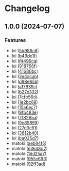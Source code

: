 # Changelog

## 1.0.0 (2024-07-07)


### Features

* lol ([5b989c6](https://github.com/MapColonies/infra-test/commit/5b989c63524e30289456b3328299de21e7e42642))
* lol ([b49de1f](https://github.com/MapColonies/infra-test/commit/b49de1fbc03fc2324a607818cb97b7a19bf1f804))
* lol ([f4499ca](https://github.com/MapColonies/infra-test/commit/f4499cab26c3a951c511a8e264db2ca5194531da))
* lol ([918766f](https://github.com/MapColonies/infra-test/commit/918766f66db02a90f536a74ed16a2bec07de0e96))
* lol ([41680bc](https://github.com/MapColonies/infra-test/commit/41680bc89942559ac2c3c4da434bd4cc91ab1f32))
* lol ([3e4acab](https://github.com/MapColonies/infra-test/commit/3e4acab03f68b8af459bd82542f70334add6d5b4))
* lol ([d98e65b](https://github.com/MapColonies/infra-test/commit/d98e65b6941e243ddf482ba8e299b9004a58a7a8))
* lol ([a17839c](https://github.com/MapColonies/infra-test/commit/a17839cd0a0d56e5f4194fe484011ce4d920eac3))
* lol ([b27e332](https://github.com/MapColonies/infra-test/commit/b27e33211a7d2a50307e92daf4d59a95aff4dce0))
* lol ([7cfb56d](https://github.com/MapColonies/infra-test/commit/7cfb56d5c449b4ee79c11790a0f4f629ee84e8f3))
* lol ([1e2bc88](https://github.com/MapColonies/infra-test/commit/1e2bc8894a49e2d93eb53f08c6d9b589c99f96e7))
* lol ([15a6ac7](https://github.com/MapColonies/infra-test/commit/15a6ac799edf05128bc73596d5d36c873e15bafa))
* lol ([9fb483e](https://github.com/MapColonies/infra-test/commit/9fb483e1c2e5d7c9fc51a795a5222b2271d6c98d))
* lol ([718265a](https://github.com/MapColonies/infra-test/commit/718265aa008727acbf9fcc636ce4ba803facd03d))
* lol ([9c85899](https://github.com/MapColonies/infra-test/commit/9c858996baaa5ef683c758fd595b17a01063f45d))
* lol ([27d3c91](https://github.com/MapColonies/infra-test/commit/27d3c910ff5bc6a829f66ca859f2652d3a801649))
* lol ([3812b40](https://github.com/MapColonies/infra-test/commit/3812b4042eb51c9c7ac2621635478680b2a80bc4))
* lol ([ba035d7](https://github.com/MapColonies/infra-test/commit/ba035d734a76e8184be01cf6532431dc24f7e5fd))
* matoki ([aeb84f5](https://github.com/MapColonies/infra-test/commit/aeb84f5696ce7fd80320ca93c62b9b35e1d12f1c))
* matoki ([e36d8d2](https://github.com/MapColonies/infra-test/commit/e36d8d2a156be34d71b6cfa9b1aa4a5bedb13d29))
* matoki ([1dd25a7](https://github.com/MapColonies/infra-test/commit/1dd25a7c4a3e0685aeae58135af7ab2580939ac3))
* matoki ([955c693](https://github.com/MapColonies/infra-test/commit/955c693414d26d2dcb82a199bfbf5d11f0b570c6))
* matoki ([92ff3ad](https://github.com/MapColonies/infra-test/commit/92ff3add01c4454554b5419541504f23496bb5d2))
